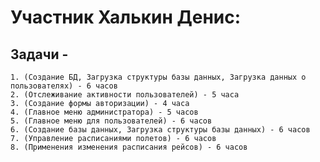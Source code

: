 # Участник Халькин Денис:
## Задачи - 
	1. (Создание БД, Загрузка структуры базы данных, Загрузка данных о пользователях) - 6 часов
	2. (Отслеживание активности пользователей) - 5 часа
	3. (Создание формы авторизации) - 4 часа
	4. (Главное меню администратора) - 5 часов
	5. (Главное меню для пользователей) - 6 часов
	6. (Создание базы данных, Загрузка структуры базы данных) - 6 часов
	7. (Управление расписаниями полетов) - 6 часов
	8. (Применения изменения расписания рейсов) - 6 часов
